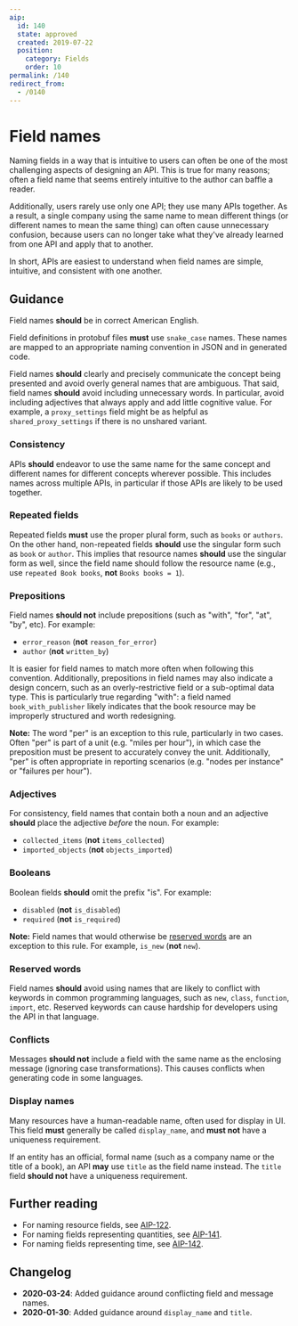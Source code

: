 ```yaml
---
aip:
  id: 140
  state: approved
  created: 2019-07-22
  position:
    category: Fields
    order: 10
permalink: /140
redirect_from:
  - /0140
---
```


# Field names

Naming fields in a way that is intuitive to users can often be one of the most
challenging aspects of designing an API. This is true for many reasons; often a
field name that seems entirely intuitive to the author can baffle a reader.

Additionally, users rarely use only one API; they use many APIs together. As a
result, a single company using the same name to mean different things (or
different names to mean the same thing) can often cause unnecessary confusion,
because users can no longer take what they've already learned from one API and
apply that to another.

In short, APIs are easiest to understand when field names are simple,
intuitive, and consistent with one another.

## Guidance

Field names **should** be in correct American English.

Field definitions in protobuf files **must** use `snake_case` names. These
names are mapped to an appropriate naming convention in JSON and in generated
code.

Field names **should** clearly and precisely communicate the concept being
presented and avoid overly general names that are ambiguous. That said, field
names **should** avoid including unnecessary words. In particular, avoid
including adjectives that always apply and add little cognitive value. For
example, a `proxy_settings` field might be as helpful as
`shared_proxy_settings` if there is no unshared variant.

### Consistency

APIs **should** endeavor to use the same name for the same concept and
different names for different concepts wherever possible. This includes names
across multiple APIs, in particular if those APIs are likely to be used
together.

### Repeated fields

Repeated fields **must** use the proper plural form, such as `books` or
`authors`. On the other hand, non-repeated fields **should** use the singular
form such as `book` or `author`. This implies that resource names **should**
use the singular form as well, since the field name should follow the resource
name (e.g., use `repeated Book books`, **not** `Books books = 1`).

### Prepositions

Field names **should not** include prepositions (such as "with", "for", "at",
"by", etc). For example:

- `error_reason` (**not** `reason_for_error`)
- `author` (**not** `written_by`)

It is easier for field names to match more often when following this
convention. Additionally, prepositions in field names may also indicate a
design concern, such as an overly-restrictive field or a sub-optimal data type.
This is particularly true regarding "with": a field named `book_with_publisher`
likely indicates that the book resource may be improperly structured and worth
redesigning.

**Note:** The word "per" is an exception to this rule, particularly in two
cases. Often "per" is part of a unit (e.g. "miles per hour"), in which case the
preposition must be present to accurately convey the unit. Additionally, "per"
is often appropriate in reporting scenarios (e.g. "nodes per instance" or
"failures per hour").

### Adjectives

For consistency, field names that contain both a noun and an adjective
**should** place the adjective _before_ the noun. For example:

- `collected_items` (**not** `items_collected`)
- `imported_objects` (**not** `objects_imported`)

### Booleans

Boolean fields **should** omit the prefix "is". For example:

- `disabled` (**not** `is_disabled`)
- `required` (**not** `is_required`)

**Note:** Field names that would otherwise be [reserved words](#reserved-words)
are an exception to this rule. For example, `is_new` (**not** `new`).

### Reserved words

Field names **should** avoid using names that are likely to conflict with
keywords in common programming languages, such as `new`, `class`, `function`,
`import`, etc. Reserved keywords can cause hardship for developers using the
API in that language.

### Conflicts

Messages **should not** include a field with the same name as the enclosing
message (ignoring case transformations). This causes conflicts when generating
code in some languages.

### Display names

Many resources have a human-readable name, often used for display in UI. This
field **must** generally be called `display_name`, and **must not** have a
uniqueness requirement.

If an entity has an official, formal name (such as a company name or the title
of a book), an API **may** use `title` as the field name instead. The `title`
field **should not** have a uniqueness requirement.

## Further reading

- For naming resource fields, see [AIP-122][].
- For naming fields representing quantities, see [AIP-141][].
- For naming fields representing time, see [AIP-142][].

## Changelog

- **2020-03-24**: Added guidance around conflicting field and message names.
- **2020-01-30**: Added guidance around `display_name` and `title`.

[aip-122]: ./0122.md
[aip-141]: ./0141.md
[aip-142]: ./0142.md
